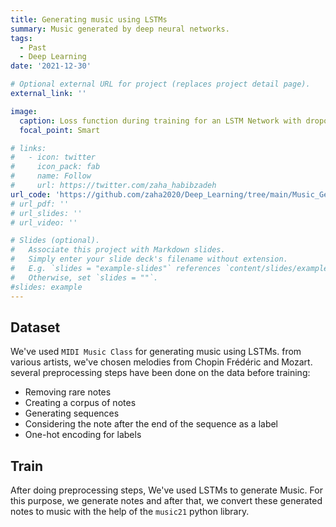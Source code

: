 ```yaml
---
title: Generating music using LSTMs
summary: Music generated by deep neural networks.
tags:
  - Past
  - Deep Learning
date: '2021-12-30'

# Optional external URL for project (replaces project detail page).
external_link: ''

image:
  caption: Loss function during training for an LSTM Network with dropout and without dropout
  focal_point: Smart

# links:
#   - icon: twitter
#     icon_pack: fab
#     name: Follow
#     url: https://twitter.com/zaha_habibzadeh
url_code: 'https://github.com/zaha2020/Deep_Learning/tree/main/Music_Generation'
# url_pdf: ''
# url_slides: ''
# url_video: ''

# Slides (optional).
#   Associate this project with Markdown slides.
#   Simply enter your slide deck's filename without extension.
#   E.g. `slides = "example-slides"` references `content/slides/example-slides.md`.
#   Otherwise, set `slides = ""`.
#slides: example
---
```





## Dataset
We've used `MIDI Music Class` for generating music using LSTMs. from various artists, we've chosen melodies from Chopin Frédéric and Mozart.
several preprocessing steps have been done on the data before training:
- Removing rare notes
- Creating a corpus of notes
- Generating sequences
- Considering the note after the end of the sequence as a label
- One-hot encoding for labels


## Train
After doing preprocessing steps, We've used LSTMs to generate Music. For this purpose, we generate notes and after that, we convert these generated notes to music with the help of the `music21` python library.








